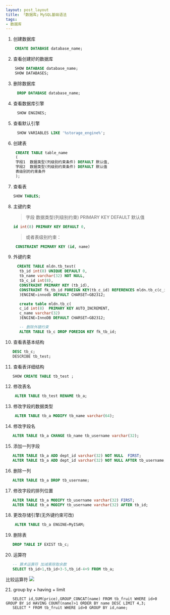 ```yaml
---
layout: post_layout
title: 「数据库」MySQL基础语法
tags: 
- 数据库
---
```

1. 创建数据库
```sql
    CREATE DATABASE database_name;
```

<!--more-->

2. 查看创建好的数据库
```sql
    SHOW DATABASE database_name;
    SHOW DATABASES;
```
3.  删除数据库
```sql
     DROP DATABASE database_name;
```
4. 查看数据库引擎
```sql
     SHOW ENGINES;
```
5. 查看默认引擎
```sql
     SHOW VARIABLES LIKE '%storage_engine%';
```
6. 创建表
    ```sql
     CREATE TABLE table_name
     (
     字段1  数据类型(列级别约束条件) DEFAULT 默认值,
     字段2  数据类型(列级别约束条件) DEFAULT 默认值
     表级别的约束条件
     );
    ```
7. 查看表                              
     ```sql
     SHOW TABLES;
     ```
8. 主键约束
    > 字段 数据类型(列级别约束) PRIMARY KEY DEFAULT 默认值
     ```sql
     id int(8) PRIMARY KEY DEFAULT 0,
     ```
    > 或者表级别约束：
    ```sql
     CONSTRAINT PRIMARY KEY (id, name)
    ```
9. 外键约束
```sql
     CREATE TABLE mldn.tb_test(
      tb_id int(8) UNIQUE DEFAULT 0,
      tb_name varchar(32) NOT NULL,
      tb_c_id int(8),
      CONSTRAINT PRIMARY KEY (tb_id),
      CONSTRAINT fk_tb_id FOREIGN KEY(tb_c_id) REFERENCES mldn.tb_c(c_id)
      )ENGINE=innodb DEFAULT CHARSET=GB2312;

      create table mldn.tb_c(
      c_id int(8)  PRIMARY KEY AUTO_INCREMENT,
      c_name varchar(32)
      )ENGINE=InnoDB DEFAULT CHARSET=GB2312;

      -- 删除外键约束
      ALTER TABLE tb_c DROP FOREIGN KEY fk_tb_id;
```

10. 查看表基本结构
```sql
   DESC tb_c;
   DESCRIBE tb_test;
```

11. 查看表详细结构
```sql
   SHOW CREATE TABLE tb_test ;
```

12. 修改表名
```sql
    ALTER TABLE tb_test RENAME tb_a;
```

13. 修改字段的数据类型
```sql
    ALTER TABLE tb_a MODIFY tb_name varchar(64);
```

14. 修改字段名
```sql
   ALTER TABLE tb_a CHANGE tb_name tb_username varchar(32);
```

15. 添加一列字段
```sql
   ALTER TABLE tb_a ADD dept_id varchar(32) NOT NULL  FIRST;
   ALTER TABLE tb_a ADD dept_id varchar(32) NOT NULL AFTER tb_username;
```

16. 删除一列
```sql
   ALTER TABLE tb_a DROP tb_username;
```

17. 修改字段的排列位置
```sql
   ALTER TABLE tb_a MODIFY tb_username varchar(32) FIRST;
   ALTER TABLE tb_a MODIFY tb_username varchar(32) AFTER tb_id;
```

18. 更改存储引擎(无外键约束可改)
```sql
    ALTER TABLE tb_a ENGINE=MyISAM;
```

19. 删除表
```sql
   DROP TABLE IF EXIST tb_c;
```

20. 运算符     
```sql
   -- 算术运算符 加减乘除取余数
   SELECT tb_id+1,tb_id+3-5,tb_id-4+9 FROM tb_a;
```
比较运算符
![](/images/20180513/2.jpg)

21. group by + having + limit
```sq
   SELECT id,SUM(price),GROUP_CONCAT(name) FROM tb_fruit WHERE id>0 GROUP BY id HAVING COUNT(name)>1 ORDER BY name DESC LIMIT 4,3;
   SELECT * FROM tb_fruit WHERE id>0 GROUP BY id,name;
```
